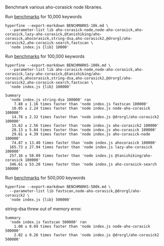Benchmark various aho-corasick node libraries.

Run [benchmarks](./BENCHMARKS-10k.md) for 10,000 keywords

```
hyperfine --export-markdown BENCHMARKS-10k.md \
  --parameter-list lib aho-corasick-node,node-aho-corasick,aho-corasick,lazy-aho-corasick,@tanishiking/aho-corasick,ahocorasick,string-dsa,aho-corasick2,@drorgl/aho-corasick2,aho-corasick-search,fastscan \
  'node index.js {lib} 10000'
```

Run [benchmarks](./BENCHMARKS-100k.md) for 100,000 keywords

```
hyperfine --export-markdown BENCHMARKS-100k.md \
  --parameter-list lib aho-corasick-node,node-aho-corasick,aho-corasick,lazy-aho-corasick,@tanishiking/aho-corasick,ahocorasick,string-dsa,aho-corasick2,@drorgl/aho-corasick2,aho-corasick-search,fastscan \
  'node index.js {lib} 100000'

Summary
  'node index.js string-dsa 100000' ran
    7.88 ± 1.16 times faster than 'node index.js fastscan 100000'
   10.05 ± 2.24 times faster than 'node index.js node-aho-corasick 100000'
   14.78 ± 2.32 times faster than 'node index.js @drorgl/aho-corasick2 100000'
   15.62 ± 2.56 times faster than 'node index.js aho-corasick2 100000'
   28.13 ± 5.84 times faster than 'node index.js aho-corasick 100000'
   29.61 ± 4.39 times faster than 'node index.js aho-corasick-node 100000'
   74.87 ± 13.40 times faster than 'node index.js ahocorasick 100000'
  165.73 ± 27.94 times faster than 'node index.js lazy-aho-corasick 100000'
  257.16 ± 50.09 times faster than 'node index.js @tanishiking/aho-corasick 100000'
  346.61 ± 53.28 times faster than 'node index.js aho-corasick-search 100000'
```

Run [benchmarks](./BENCHMARKS-500k.md) for 500,000 keywords

```
hyperfine --export-markdown BENCHMARKS-500k.md \
  --parameter-list lib fastscan,node-aho-corasick,@drorgl/aho-corasick2 \
  'node index.js {lib} 500000'
```

string-dsa threw out of memory error.

```
Summary
  'node index.js fastscan 500000' ran
    1.08 ± 0.04 times faster than 'node index.js node-aho-corasick 500000'
    2.02 ± 0.26 times faster than 'node index.js @drorgl/aho-corasick2 500000'
```
